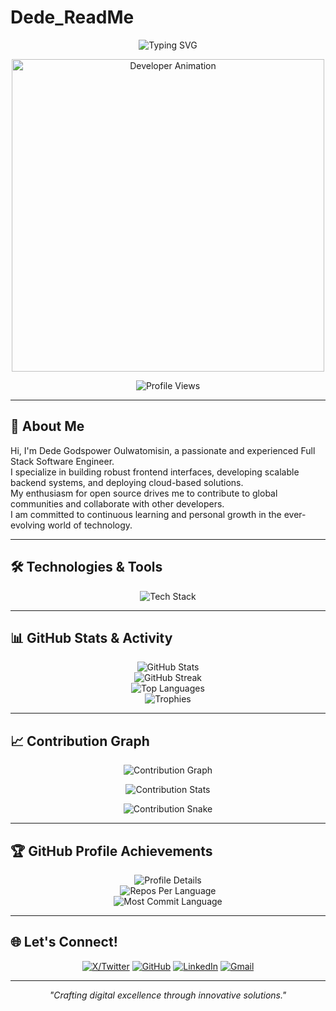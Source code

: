 # Dede_ReadMe

<!-- Animated Tech/Role Banner -->
<p align="center">
  <img src="https://readme-typing-svg.demolab.com?font=Fira+Code&size=28&duration=3000&pause=1000&color=36BCF7&center=true&width=700&lines=Hi%2C+I'm+Dede+Godspower+Oluwatomisin.;I+am+a+Full+Stack+Software+Engineer.;I+build+frontend%2C+backend+solutions.;I+love+contributing+to+open+source.;I+am+always+learning+and+growing." alt="Typing SVG" />
</p>

<p align="center">
  <img src="https://raw.githubusercontent.com/abhisheknaiidu/abhisheknaiidu/master/code.gif" alt="Developer Animation" width="500"/>
</p>

<!-- Profile Views Counter -->
<p align="center">
  <img src="https://komarev.com/ghpvc/?username=akintomiwa200&label=Profile%20views&color=0e75b6&style=flat" alt="Profile Views" />
</p>

---

## 👋 About Me

Hi, I'm Dede Godspower Oulwatomisin, a passionate and experienced Full Stack Software Engineer.  
I specialize in building robust frontend interfaces, developing scalable backend systems, and deploying cloud-based solutions.  
My enthusiasm for open source drives me to contribute to global communities and collaborate with other developers.  
I am committed to continuous learning and personal growth in the ever-evolving world of technology.

---

## 🛠 Technologies & Tools

<p align="center">
  <img src="https://skillicons.dev/icons?i=js,ts,react,nextjs,vue,html,css,tailwind,redux,nodejs,express,python,go,fastapi,java,mysql,postgres,mongodb,redis,docker,kubernetes,aws,gcp,nginx,linux,git,figma" alt="Tech Stack" />
</p>

---

## 📊 GitHub Stats & Activity

<p align="center">
  <!-- GitHub Stats Card -->
  <img src="https://github-readme-stats.vercel.app/api?username=GPower001&show_icons=true&theme=tokyonight&count_private=true&hide=issues&cache_seconds=1800" alt="GitHub Stats" />
  <br>
  <!-- GitHub Streak Stats -->
  <img src="https://github-readme-streak-stats.herokuapp.com/?user=GPower001&theme=tokyonight" alt="GitHub Streak" />
  <br>
  <!-- Top Languages Card -->
  <img src="https://github-readme-stats.vercel.app/api/top-langs/?username=GPower001&layout=compact&theme=tokyonight&hide=html,css&cache_seconds=1800" alt="Top Languages" />
  <br>
  <!-- Trophy Stats -->
  <img src="https://github-profile-trophy.vercel.app/?username=GPower001&theme=tokyonight&no-frame=true&no-bg=true&margin-w=4&row=1" alt="Trophies" />
</p>

---

## 📈 Contribution Graph

<p align="center">
  <img src="https://github-readme-activity-graph.vercel.app/graph?username=GPower001&theme=tokyonight&hide_border=true" alt="Contribution Graph" />
</p>

<p align="center">
  <img src="https://github-contribution-stats.vercel.app/api/?username=GPower001" alt="Contribution Stats" />
</p>

<!-- Contribution Snake Graph -->
<p align="center">
  <img src="https://raw.githubusercontent.com/GPower001/output/github-contribution-grid-snake-dark.svg" alt="Contribution Snake" />
</p>

---

## 🏆 GitHub Profile Achievements

<p align="center">
  <img src="https://github-profile-summary-cards.vercel.app/api/cards/profile-details?username=GPower001&theme=tokyonight" alt="Profile Details" />
  <br>
  <img src="https://github-profile-summary-cards.vercel.app/api/cards/repos-per-language?username=GPower001&theme=tokyonight" alt="Repos Per Language" />
  <br>
  <img src="https://github-profile-summary-cards.vercel.app/api/cards/most-commit-language?username=GPower001&theme=tokyonight" alt="Most Commit Language" />
</p>

---

## 🌐 Let's Connect!

<p align="center">
  <a href="https://x.com/herkintormiwer" target="_blank"><img src="https://img.shields.io/badge/X-000000?style=for-the-badge&logo=x&logoColor=white" alt="X/Twitter"></a>
  <a href="https://github.com/GPower001" target="_blank"><img src="https://img.shields.io/badge/GitHub-181717?style=for-the-badge&logo=github&logoColor=white" alt="GitHub"></a>
  <a href="https://linkedin.com/in/akintomiwa-peter" target="_blank"><img src="https://img.shields.io/badge/LinkedIn-0A66C2?style=for-the-badge&logo=linkedin&logoColor=white" alt="LinkedIn"></a>
  <a href="mailto:dedeoluwatomisin@gmail.com" target="_blank"><img src="https://img.shields.io/badge/Gmail-D14836?style=for-the-badge&logo=gmail&logoColor=white" alt="Gmail"></a>
</p>

---

<p align="center">
  <i>"Crafting digital excellence through innovative solutions."</i>
</p>
